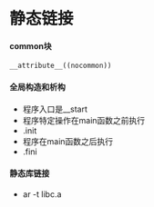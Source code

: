 # 静态链接
#### common块

```
__attribute__((nocommon))
```

#### 全局构造和析构
* 程序入口是__start
* 程序特定操作在main函数之前执行
* .init
* 程序在main函数之后执行
* .fini

#### 静态库链接
* ar -t libc.a
